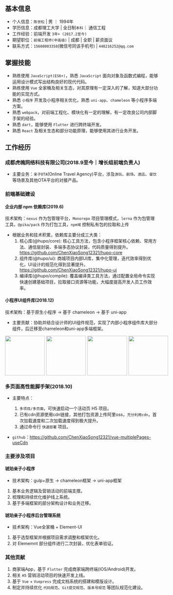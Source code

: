 
## 基本信息

- 个人信息：`陈世松` | 男 ｜ 1994年
- 学历信息：成都理工大学 | 全日制`本科`｜ 通信工程
- 工作经验：前端开发 `3年+ (2017.2至今)`
- 期望职位：`前端工程师(中高级)` | 成都 | 全职 | 薪资面议
- 联系方式：`15608003358`(微信号同该手机号) | `448216252@qq.com`

## 掌握技能

- 熟练使用 `JavaScript(ES6+)`，熟悉 `JavaScript` 面向对象及函数式编程，能够运用设计模式写出结构良好的现代代码。
- 熟练使用 `Vue` 全家桶及相关生态，对其原理有一定深入的了解，知道大部分功能的实现方式。
- 熟悉 `小程序` 开发及小程序相关优化，熟悉 `uni-app`、`chameleon` 等小程序多端方案。
- 熟悉 `webpack`，对前端工程化、模块化有一定的理解，有一定改良公司内部脚手架的经验。
- 熟悉 `dart`，能够使用 `Flutter` 进行跨终端开发。
- 熟悉 `React` 及相关生态和部分功能原理，能够使用其进行业务开发。

## 工作经历

### 成都虎魄网络科技有限公司(2018.9至今｜增长组前端负责人)

- 主要业务：`亲子OTA`(Online Travel Agency)平台，涉及`游玩`、`剧场`、`酒店`、`餐饮`等场景及其他OTA平台的对接产品。

### 前端基础建设

#### 企业内部 npm 依赖库(2019.6)

技术架构：`nexus` 作为包管理平台，`Monorepo` 项目管理模式，`lerna` 作为包管理工具，`@pika/pack` 作为打包工具，`npm域` 控制私有包的拉取和上传

- 根据业务和技术积累，依赖库主要分成三大类：
  1. 核心库(@hupo/core): 核心工具方法，包含小程序框架核心依赖、常用方法、通信层封装、多端多态协议封装，代码质量得到提升。<https://github.com/ChenXiaoSong12321/hupo-core>
  2. 组件库(@hupo/ui): 商城项目内部UI库，集中化管理，迭代效率得到优化，UI设计的规范化得到显著提升。<https://github.com/ChenXiaoSong12321/hupo-ui>
  3. 编译库(@hupo/compile): 覆盖编译类工具方法，通过配置全局命令实现快速创建基础项目，拉取接口资源等功能，大幅度提高开发人员工作效率。

#### 小程序UI组件库(2018.12)

技术架构：基于原生小程序 -> 基于 chameleon -> 基于 uni-app

- 主要贡献：协助并结合设计师的UI组件规范，实现了内部小程序组件库大部分组件，后迁移至chameleon和uni-app多端框架。

<div class="third" style="display:flex;">
  <img src="https://mall-admin.hupovip.cn/hp-mall-admin/v1/comm/resource/view?token=850e62043c4e4d4795a31f35b834e490&path=/resource/images/businessmen/152019_0615d8c3-5c95-462b-a8aa-ff0f30c09258.JPG" style="width:130px;margin-right:5px;"/>
  <img src="https://mall-admin.hupovip.cn/hp-mall-admin/v1/comm/resource/view?token=850e62043c4e4d4795a31f35b834e490&path=/resource/images/businessmen/152013_444ad079-9df7-4888-a42c-08b1fe88dbdb.JPG" style="width:130px;margin-right:5px;"/>
  <img src="https://mall-admin.hupovip.cn/hp-mall-admin/v1/comm/resource/view?token=850e62043c4e4d4795a31f35b834e490&path=/resource/images/businessmen/152006_6842b5a7-ea18-4b98-aa6e-ecdf17f15735.JPG"
   style="width:130px;margin-right:5px;"/>
  <img src="https://mall-admin.hupovip.cn/hp-mall-admin/v1/comm/resource/view?token=850e62043c4e4d4795a31f35b834e490&path=/resource/images/businessmen/152016_c3d3550c-0675-493d-8231-580f513acba1.JPG"
   style="width:130px;"/>
</div>

### 多页面高性能脚手架(2018.10)

- 主要特点：
  1. `多项目/多页面`，可快速启动一个活动页 H5 项目。
  2. 已有cdn资源使用cdn链接，其他打包资源上传阿里oss，`充分利用cdn`，首次加载速度和二次加载速度得到极大提升。
  3. 通过命令行 `快速部署` 项目。

- `github`：<https://github.com/ChenXiaoSong12321/vue-multiplePages-useCdn>

### 主要涉及项目

#### 琥珀亲子小程序

- 技术架构：gulp+原生 -> chameleon框架 -> uni-app框架

1. 基本业务逻辑及营销活动的前端支撑。
2. 梳理和持续优化维护线上系统。
3. 基于多端框架的部分架构设计和业务迁移。

#### 琥珀亲子小程序后台管理系统

- 技术架构：Vue全家桶 + Element-UI

1. 基于选型框架并根据项目需求调整和框架优化。
2. 对 Elememnt 部分组件进行二次封装，优化表单验证。

### 其他贡献

1. 商家端App，基于 `Flutter` 完成商家端跨终端(IOS/Android)开发。
2. 相关 `H5` 营销活动项目的快速开发上线。
3. 基于 `Vue` + `Vuepress` 完成文档系统的搭建和模版设计。
4. 制定并持续优化 `代码规范`、`Git提交规范`、`版本号规范` 等团队规范化建设。
